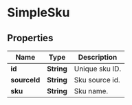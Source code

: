 

# SimpleSku


## Properties

| Name | Type | Description |
|------------ | ------------- | ------------- |
|**id** | **String** | Unique sku ID. |
|**sourceId** | **String** | Sku source id. |
|**sku** | **String** | Sku name. |



